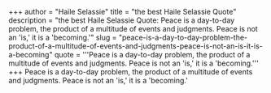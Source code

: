 +++
author = "Haile Selassie"
title = "the best Haile Selassie Quote"
description = "the best Haile Selassie Quote: Peace is a day-to-day problem, the product of a multitude of events and judgments. Peace is not an 'is,' it is a 'becoming.'"
slug = "peace-is-a-day-to-day-problem-the-product-of-a-multitude-of-events-and-judgments-peace-is-not-an-is-it-is-a-becoming"
quote = '''Peace is a day-to-day problem, the product of a multitude of events and judgments. Peace is not an 'is,' it is a 'becoming.'''
+++
Peace is a day-to-day problem, the product of a multitude of events and judgments. Peace is not an 'is,' it is a 'becoming.'
